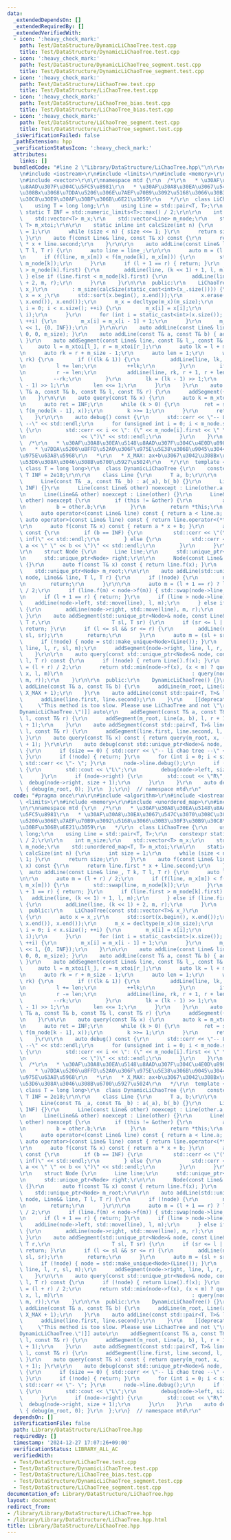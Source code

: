 ```yaml
---
data:
  _extendedDependsOn: []
  _extendedRequiredBy: []
  _extendedVerifiedWith:
  - icon: ':heavy_check_mark:'
    path: Test/DataStructure/DynamicLiChaoTree.test.cpp
    title: Test/DataStructure/DynamicLiChaoTree.test.cpp
  - icon: ':heavy_check_mark:'
    path: Test/DataStructure/DynamicLiChaoTree_segment.test.cpp
    title: Test/DataStructure/DynamicLiChaoTree_segment.test.cpp
  - icon: ':heavy_check_mark:'
    path: Test/DataStructure/LiChaoTree.test.cpp
    title: Test/DataStructure/LiChaoTree.test.cpp
  - icon: ':heavy_check_mark:'
    path: Test/DataStructure/LiChaoTree_bias.test.cpp
    title: Test/DataStructure/LiChaoTree_bias.test.cpp
  - icon: ':heavy_check_mark:'
    path: Test/DataStructure/LiChaoTree_segment.test.cpp
    title: Test/DataStructure/LiChaoTree_segment.test.cpp
  _isVerificationFailed: false
  _pathExtension: hpp
  _verificationStatusIcon: ':heavy_check_mark:'
  attributes:
    links: []
  bundledCode: "#line 2 \"Library/DataStructure/LiChaoTree.hpp\"\n\r\n#include <algorithm>\r\
    \n#include <iostream>\r\n#include <limits>\r\n#include <memory>\r\n#include <unordered_map>\r\
    \n#include <vector>\r\n\r\nnamespace mtd {\r\n  /*\r\n   * \u30AF\u30A8\u30EA\u5148\
    \u8AAD\u307F\u304C\u5FC5\u8981\r\n   * \u30AF\u30A8\u30EA\u3067\u547C\u3070\u308C\
    \u308Bx\u3068\u7DDA\u5206\u306E\u7AEF\u70B9\u3092\u5168\u3066\u30B3\u30F3\u30B9\
    \u30C8\u30E9\u30AF\u30BF\u306B\u6E21\u3059\r\n   */\r\n  class LiChaoTree {\r\n\
    \    using T = long long;\r\n    using Line = std::pair<T, T>;\r\n    constexpr\
    \ static T INF = std::numeric_limits<T>::max() / 2;\r\n\r\n    int m_size;\r\n\
    \    std::vector<T> m_x;\r\n    std::vector<Line> m_node;\r\n    std::unordered_map<T,\
    \ T> m_xtoi;\r\n\r\n    static inline int calcSize(int n) {\r\n      int size\
    \ = 1;\r\n      while (size < n) { size <<= 1; }\r\n      return size;\r\n   \
    \ }\r\n    auto f(const Line& line, const T& x) const {\r\n      return line.first\
    \ * x + line.second;\r\n    }\r\n\r\n    auto addLine(const Line& line_, T k,\
    \ T l, T r) {\r\n      auto line = line_;\r\n\r\n      auto m = (l + r) / 2;\r\
    \n      if (f(line, m_x[m]) < f(m_node[k], m_x[m])) {\r\n        std::swap(line,\
    \ m_node[k]);\r\n      }\r\n      if (l + 1 == r) { return; }\r\n      if (line.first\
    \ > m_node[k].first) {\r\n        addLine(line, (k << 1) + 1, l, m);\r\n     \
    \ } else if (line.first < m_node[k].first) {\r\n        addLine(line, (k << 1)\
    \ + 2, m, r);\r\n      }\r\n    }\r\n\r\n  public:\r\n    LiChaoTree(const std::vector<T>&\
    \ x_)\r\n        : m_size(calcSize(static_cast<int>(x_.size()))) {\r\n      auto\
    \ x = x_;\r\n      std::sort(x.begin(), x.end());\r\n      x.erase(std::unique(x.begin(),\
    \ x.end()), x.end());\r\n      m_x = decltype(m_x)(m_size);\r\n      for (size_t\
    \ i = 0; i < x.size(); ++i) {\r\n        m_x[i] = x[i];\r\n        m_xtoi.emplace(x[i],\
    \ i);\r\n      }\r\n      for (int i = static_cast<int>(x.size()); i < m_size;\
    \ ++i) {\r\n        m_x[i] = m_x[i - 1] + 1;\r\n      }\r\n      m_node = decltype(m_node)(m_size\
    \ << 1, {0, INF});\r\n    }\r\n\r\n    auto addLine(const Line& line) { addLine(line,\
    \ 0, 0, m_size); }\r\n    auto addLine(const T& a, const T& b) { addLine({a, b});\
    \ }\r\n    auto addSegment(const Line& line, const T& l_, const T& r_) {\r\n \
    \     auto l = m_xtoi[l_], r = m_xtoi[r_];\r\n      auto lk = l + m_size - 1;\r\
    \n      auto rk = r + m_size - 1;\r\n      auto len = 1;\r\n      while (lk <=\
    \ rk) {\r\n        if (!(lk & 1)) {\r\n          addLine(line, lk, l, l + len);\r\
    \n          l += len;\r\n          ++lk;\r\n        }\r\n        if (rk & 1) {\r\
    \n          r -= len;\r\n          addLine(line, rk, r + 1, r + len + 1);\r\n\
    \          --rk;\r\n        }\r\n        lk = (lk - 1) >> 1;\r\n        rk = (rk\
    \ - 1) >> 1;\r\n        len <<= 1;\r\n      }\r\n    }\r\n    auto addSegment(const\
    \ T& a, const T& b, const T& l, const T& r) {\r\n      addSegment({a, b}, l, r);\r\
    \n    }\r\n\r\n    auto query(const T& x) {\r\n      auto k = m_xtoi[x] + m_size;\r\
    \n      auto ret = INF;\r\n      while (k > 0) {\r\n        ret = std::min(ret,\
    \ f(m_node[k - 1], x));\r\n        k >>= 1;\r\n      }\r\n      return ret;\r\n\
    \    }\r\n\r\n    auto debug() const {\r\n      std::cerr << \"-- Li Chao Tree\
    \ --\" << std::endl;\r\n      for (unsigned int i = 0; i < m_node.size(); ++i)\
    \ {\r\n        std::cerr << i << \": (\" << m_node[i].first << \" \" << m_node[i].second\r\
    \n                  << \")\" << std::endl;\r\n      }\r\n    }\r\n  };\r\n\r\n\
    \  /*\r\n   * \u30AF\u30A8\u30EA\u5148\u8AAD\u307F\u304C\u4E0D\u8981\u306ALiChaoTree\r\
    \n   * \u7DDA\u5206\u8FFD\u52A0\u306F\u975E\u5E38\u306B\u9045\u3044\u305F\u3081\
    \u975E\u63A8\u5968\r\n   *\r\n   * X_MAX: ax+b\u3067\u3042\u308Bx\u3068\u3057\u3066\
    \u53D6\u308A\u3046\u308B\u6700\u5927\u5024\r\n   */\r\n  template <long long X_MAX,\
    \ class T = long long>\r\n  class DynamicLiChaoTree {\r\n    constexpr static\
    \ T INF = 2e18;\r\n\r\n    class Line {\r\n      T a, b;\r\n\r\n    public:\r\n\
    \      Line(const T& _a, const T& _b) : a(_a), b(_b) {}\r\n      Line() : Line(0,\
    \ INF) {}\r\n      Line(const Line& other) noexcept : Line(other.a, other.b) {}\r\
    \n      Line(Line&& other) noexcept : Line(other) {}\r\n      Line& operator=(Line&&\
    \ other) noexcept {\r\n        if (this != &other) {\r\n          a = other.a;\r\
    \n          b = other.b;\r\n        }\r\n        return *this;\r\n      }\r\n\
    \      auto operator<(const Line& line) const { return a < line.a; }\r\n     \
    \ auto operator>(const Line& line) const { return line.operator<(*this); }\r\n\
    \r\n      auto f(const T& x) const { return a * x + b; }\r\n      auto debug()\
    \ const {\r\n        if (b == INF) {\r\n          std::cerr << \"(\" << a << \"\
    \ inf)\" << std::endl;\r\n        } else {\r\n          std::cerr << \"(\" <<\
    \ a << \" \" << b << \")\" << std::endl;\r\n        }\r\n      }\r\n    };\r\n\
    \r\n    struct Node {\r\n      Line line;\r\n      std::unique_ptr<Node> left;\r\
    \n      std::unique_ptr<Node> right;\r\n\r\n      Node(const Line& _line) : line(_line)\
    \ {}\r\n      auto f(const T& x) const { return line.f(x); }\r\n    };\r\n\r\n\
    \    std::unique_ptr<Node> m_root;\r\n\r\n    auto addLine(std::unique_ptr<Node>&\
    \ node, Line&& line, T l, T r) {\r\n      if (!node) {\r\n        node = std::make_unique<Node>(line);\r\
    \n        return;\r\n      }\r\n\r\n      auto m = (l + 1 == r) ? l : (l + r)\
    \ / 2;\r\n      if (line.f(m) < node->f(m)) { std::swap(node->line, line); }\r\
    \n      if (l + 1 == r) { return; }\r\n      if (line > node->line) {\r\n    \
    \    addLine(node->left, std::move(line), l, m);\r\n      } else if (line < node->line)\
    \ {\r\n        addLine(node->right, std::move(line), m, r);\r\n      }\r\n   \
    \ }\r\n    auto addSegment(std::unique_ptr<Node>& node, const Line& line, T l,\
    \ T r,\r\n                    T sl, T sr) {\r\n      if (sr <= l || r <= sl) {\
    \ return; }\r\n      if (l <= sl && sr <= r) {\r\n        addLine(node, Line(line),\
    \ sl, sr);\r\n        return;\r\n      }\r\n      auto m = (sl + sr) / 2;\r\n\
    \      if (!node) { node = std::make_unique<Node>(Line()); }\r\n      addSegment(node->left,\
    \ line, l, r, sl, m);\r\n      addSegment(node->right, line, l, r, m, sr);\r\n\
    \    }\r\n\r\n    auto query(const std::unique_ptr<Node>& node, const T& x, T\
    \ l, T r) const {\r\n      if (!node) { return Line().f(x); }\r\n      auto m\
    \ = (l + r) / 2;\r\n      return std::min(node->f(x), (x < m) ? query(node->left,\
    \ x, l, m)\r\n                                          : query(node->right, x,\
    \ m, r));\r\n    }\r\n\r\n  public:\r\n    DynamicLiChaoTree() {}\r\n\r\n    auto\
    \ addLine(const T& a, const T& b) {\r\n      addLine(m_root, Line(a, b), -X_MAX,\
    \ X_MAX + 1);\r\n    }\r\n    auto addLine(const std::pair<T, T>& line) {\r\n\
    \      addLine(line.first, line.second);\r\n    }\r\n    [[deprecated(\r\n   \
    \     \"This method is too slow. Please use LiChaoTree and not \"\r\n        \"\
    DynamicLiChaoTree.\")]] auto\r\n    addSegment(const T& a, const T& b, const T&\
    \ l, const T& r) {\r\n      addSegment(m_root, Line(a, b), l, r + 1, -X_MAX, X_MAX\
    \ + 1);\r\n    }\r\n    auto addSegment(const std::pair<T, T>& line, const T&\
    \ l, const T& r) {\r\n      addSegment(line.first, line.second, l, r);\r\n   \
    \ }\r\n    auto query(const T& x) const { return query(m_root, x, -X_MAX, X_MAX\
    \ + 1); }\r\n\r\n    auto debug(const std::unique_ptr<Node>& node, int size) const\
    \ {\r\n      if (size == 0) { std::cerr << \"-- li chao tree --\" << std::endl;\
    \ }\r\n      if (!node) { return; }\r\n      for (int i = 0; i < size; ++i) {\
    \ std::cerr << \"- \"; }\r\n      node->line.debug();\r\n      if (node->left)\
    \ {\r\n        std::cout << \"L\";\r\n        debug(node->left, size + 1);\r\n\
    \      }\r\n      if (node->right) {\r\n        std::cout << \"R\";\r\n      \
    \  debug(node->right, size + 1);\r\n      }\r\n    }\r\n    auto debug() const\
    \ { debug(m_root, 0); }\r\n  };\r\n}  // namespace mtd\r\n"
  code: "#pragma once\r\n\r\n#include <algorithm>\r\n#include <iostream>\r\n#include\
    \ <limits>\r\n#include <memory>\r\n#include <unordered_map>\r\n#include <vector>\r\
    \n\r\nnamespace mtd {\r\n  /*\r\n   * \u30AF\u30A8\u30EA\u5148\u8AAD\u307F\u304C\
    \u5FC5\u8981\r\n   * \u30AF\u30A8\u30EA\u3067\u547C\u3070\u308C\u308Bx\u3068\u7DDA\
    \u5206\u306E\u7AEF\u70B9\u3092\u5168\u3066\u30B3\u30F3\u30B9\u30C8\u30E9\u30AF\
    \u30BF\u306B\u6E21\u3059\r\n   */\r\n  class LiChaoTree {\r\n    using T = long\
    \ long;\r\n    using Line = std::pair<T, T>;\r\n    constexpr static T INF = std::numeric_limits<T>::max()\
    \ / 2;\r\n\r\n    int m_size;\r\n    std::vector<T> m_x;\r\n    std::vector<Line>\
    \ m_node;\r\n    std::unordered_map<T, T> m_xtoi;\r\n\r\n    static inline int\
    \ calcSize(int n) {\r\n      int size = 1;\r\n      while (size < n) { size <<=\
    \ 1; }\r\n      return size;\r\n    }\r\n    auto f(const Line& line, const T&\
    \ x) const {\r\n      return line.first * x + line.second;\r\n    }\r\n\r\n  \
    \  auto addLine(const Line& line_, T k, T l, T r) {\r\n      auto line = line_;\r\
    \n\r\n      auto m = (l + r) / 2;\r\n      if (f(line, m_x[m]) < f(m_node[k],\
    \ m_x[m])) {\r\n        std::swap(line, m_node[k]);\r\n      }\r\n      if (l\
    \ + 1 == r) { return; }\r\n      if (line.first > m_node[k].first) {\r\n     \
    \   addLine(line, (k << 1) + 1, l, m);\r\n      } else if (line.first < m_node[k].first)\
    \ {\r\n        addLine(line, (k << 1) + 2, m, r);\r\n      }\r\n    }\r\n\r\n\
    \  public:\r\n    LiChaoTree(const std::vector<T>& x_)\r\n        : m_size(calcSize(static_cast<int>(x_.size())))\
    \ {\r\n      auto x = x_;\r\n      std::sort(x.begin(), x.end());\r\n      x.erase(std::unique(x.begin(),\
    \ x.end()), x.end());\r\n      m_x = decltype(m_x)(m_size);\r\n      for (size_t\
    \ i = 0; i < x.size(); ++i) {\r\n        m_x[i] = x[i];\r\n        m_xtoi.emplace(x[i],\
    \ i);\r\n      }\r\n      for (int i = static_cast<int>(x.size()); i < m_size;\
    \ ++i) {\r\n        m_x[i] = m_x[i - 1] + 1;\r\n      }\r\n      m_node = decltype(m_node)(m_size\
    \ << 1, {0, INF});\r\n    }\r\n\r\n    auto addLine(const Line& line) { addLine(line,\
    \ 0, 0, m_size); }\r\n    auto addLine(const T& a, const T& b) { addLine({a, b});\
    \ }\r\n    auto addSegment(const Line& line, const T& l_, const T& r_) {\r\n \
    \     auto l = m_xtoi[l_], r = m_xtoi[r_];\r\n      auto lk = l + m_size - 1;\r\
    \n      auto rk = r + m_size - 1;\r\n      auto len = 1;\r\n      while (lk <=\
    \ rk) {\r\n        if (!(lk & 1)) {\r\n          addLine(line, lk, l, l + len);\r\
    \n          l += len;\r\n          ++lk;\r\n        }\r\n        if (rk & 1) {\r\
    \n          r -= len;\r\n          addLine(line, rk, r + 1, r + len + 1);\r\n\
    \          --rk;\r\n        }\r\n        lk = (lk - 1) >> 1;\r\n        rk = (rk\
    \ - 1) >> 1;\r\n        len <<= 1;\r\n      }\r\n    }\r\n    auto addSegment(const\
    \ T& a, const T& b, const T& l, const T& r) {\r\n      addSegment({a, b}, l, r);\r\
    \n    }\r\n\r\n    auto query(const T& x) {\r\n      auto k = m_xtoi[x] + m_size;\r\
    \n      auto ret = INF;\r\n      while (k > 0) {\r\n        ret = std::min(ret,\
    \ f(m_node[k - 1], x));\r\n        k >>= 1;\r\n      }\r\n      return ret;\r\n\
    \    }\r\n\r\n    auto debug() const {\r\n      std::cerr << \"-- Li Chao Tree\
    \ --\" << std::endl;\r\n      for (unsigned int i = 0; i < m_node.size(); ++i)\
    \ {\r\n        std::cerr << i << \": (\" << m_node[i].first << \" \" << m_node[i].second\r\
    \n                  << \")\" << std::endl;\r\n      }\r\n    }\r\n  };\r\n\r\n\
    \  /*\r\n   * \u30AF\u30A8\u30EA\u5148\u8AAD\u307F\u304C\u4E0D\u8981\u306ALiChaoTree\r\
    \n   * \u7DDA\u5206\u8FFD\u52A0\u306F\u975E\u5E38\u306B\u9045\u3044\u305F\u3081\
    \u975E\u63A8\u5968\r\n   *\r\n   * X_MAX: ax+b\u3067\u3042\u308Bx\u3068\u3057\u3066\
    \u53D6\u308A\u3046\u308B\u6700\u5927\u5024\r\n   */\r\n  template <long long X_MAX,\
    \ class T = long long>\r\n  class DynamicLiChaoTree {\r\n    constexpr static\
    \ T INF = 2e18;\r\n\r\n    class Line {\r\n      T a, b;\r\n\r\n    public:\r\n\
    \      Line(const T& _a, const T& _b) : a(_a), b(_b) {}\r\n      Line() : Line(0,\
    \ INF) {}\r\n      Line(const Line& other) noexcept : Line(other.a, other.b) {}\r\
    \n      Line(Line&& other) noexcept : Line(other) {}\r\n      Line& operator=(Line&&\
    \ other) noexcept {\r\n        if (this != &other) {\r\n          a = other.a;\r\
    \n          b = other.b;\r\n        }\r\n        return *this;\r\n      }\r\n\
    \      auto operator<(const Line& line) const { return a < line.a; }\r\n     \
    \ auto operator>(const Line& line) const { return line.operator<(*this); }\r\n\
    \r\n      auto f(const T& x) const { return a * x + b; }\r\n      auto debug()\
    \ const {\r\n        if (b == INF) {\r\n          std::cerr << \"(\" << a << \"\
    \ inf)\" << std::endl;\r\n        } else {\r\n          std::cerr << \"(\" <<\
    \ a << \" \" << b << \")\" << std::endl;\r\n        }\r\n      }\r\n    };\r\n\
    \r\n    struct Node {\r\n      Line line;\r\n      std::unique_ptr<Node> left;\r\
    \n      std::unique_ptr<Node> right;\r\n\r\n      Node(const Line& _line) : line(_line)\
    \ {}\r\n      auto f(const T& x) const { return line.f(x); }\r\n    };\r\n\r\n\
    \    std::unique_ptr<Node> m_root;\r\n\r\n    auto addLine(std::unique_ptr<Node>&\
    \ node, Line&& line, T l, T r) {\r\n      if (!node) {\r\n        node = std::make_unique<Node>(line);\r\
    \n        return;\r\n      }\r\n\r\n      auto m = (l + 1 == r) ? l : (l + r)\
    \ / 2;\r\n      if (line.f(m) < node->f(m)) { std::swap(node->line, line); }\r\
    \n      if (l + 1 == r) { return; }\r\n      if (line > node->line) {\r\n    \
    \    addLine(node->left, std::move(line), l, m);\r\n      } else if (line < node->line)\
    \ {\r\n        addLine(node->right, std::move(line), m, r);\r\n      }\r\n   \
    \ }\r\n    auto addSegment(std::unique_ptr<Node>& node, const Line& line, T l,\
    \ T r,\r\n                    T sl, T sr) {\r\n      if (sr <= l || r <= sl) {\
    \ return; }\r\n      if (l <= sl && sr <= r) {\r\n        addLine(node, Line(line),\
    \ sl, sr);\r\n        return;\r\n      }\r\n      auto m = (sl + sr) / 2;\r\n\
    \      if (!node) { node = std::make_unique<Node>(Line()); }\r\n      addSegment(node->left,\
    \ line, l, r, sl, m);\r\n      addSegment(node->right, line, l, r, m, sr);\r\n\
    \    }\r\n\r\n    auto query(const std::unique_ptr<Node>& node, const T& x, T\
    \ l, T r) const {\r\n      if (!node) { return Line().f(x); }\r\n      auto m\
    \ = (l + r) / 2;\r\n      return std::min(node->f(x), (x < m) ? query(node->left,\
    \ x, l, m)\r\n                                          : query(node->right, x,\
    \ m, r));\r\n    }\r\n\r\n  public:\r\n    DynamicLiChaoTree() {}\r\n\r\n    auto\
    \ addLine(const T& a, const T& b) {\r\n      addLine(m_root, Line(a, b), -X_MAX,\
    \ X_MAX + 1);\r\n    }\r\n    auto addLine(const std::pair<T, T>& line) {\r\n\
    \      addLine(line.first, line.second);\r\n    }\r\n    [[deprecated(\r\n   \
    \     \"This method is too slow. Please use LiChaoTree and not \"\r\n        \"\
    DynamicLiChaoTree.\")]] auto\r\n    addSegment(const T& a, const T& b, const T&\
    \ l, const T& r) {\r\n      addSegment(m_root, Line(a, b), l, r + 1, -X_MAX, X_MAX\
    \ + 1);\r\n    }\r\n    auto addSegment(const std::pair<T, T>& line, const T&\
    \ l, const T& r) {\r\n      addSegment(line.first, line.second, l, r);\r\n   \
    \ }\r\n    auto query(const T& x) const { return query(m_root, x, -X_MAX, X_MAX\
    \ + 1); }\r\n\r\n    auto debug(const std::unique_ptr<Node>& node, int size) const\
    \ {\r\n      if (size == 0) { std::cerr << \"-- li chao tree --\" << std::endl;\
    \ }\r\n      if (!node) { return; }\r\n      for (int i = 0; i < size; ++i) {\
    \ std::cerr << \"- \"; }\r\n      node->line.debug();\r\n      if (node->left)\
    \ {\r\n        std::cout << \"L\";\r\n        debug(node->left, size + 1);\r\n\
    \      }\r\n      if (node->right) {\r\n        std::cout << \"R\";\r\n      \
    \  debug(node->right, size + 1);\r\n      }\r\n    }\r\n    auto debug() const\
    \ { debug(m_root, 0); }\r\n  };\r\n}  // namespace mtd\r\n"
  dependsOn: []
  isVerificationFile: false
  path: Library/DataStructure/LiChaoTree.hpp
  requiredBy: []
  timestamp: '2024-12-27 17:07:26+09:00'
  verificationStatus: LIBRARY_ALL_AC
  verifiedWith:
  - Test/DataStructure/LiChaoTree.test.cpp
  - Test/DataStructure/DynamicLiChaoTree.test.cpp
  - Test/DataStructure/LiChaoTree_bias.test.cpp
  - Test/DataStructure/DynamicLiChaoTree_segment.test.cpp
  - Test/DataStructure/LiChaoTree_segment.test.cpp
documentation_of: Library/DataStructure/LiChaoTree.hpp
layout: document
redirect_from:
- /library/Library/DataStructure/LiChaoTree.hpp
- /library/Library/DataStructure/LiChaoTree.hpp.html
title: Library/DataStructure/LiChaoTree.hpp
---
```

